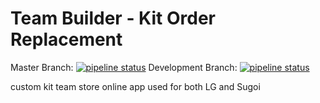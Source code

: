 # Team Builder - Kit Order Replacement

Master Branch: [![pipeline status](https://gitlab.com/garneau-dev/sugoi/team-builder/badges/master/pipeline.svg)](https://gitlab.com/garneau-dev/sugoi/team-builder/commits/master)
Development Branch: [![pipeline status](https://gitlab.com/garneau-dev/sugoi/team-builder/badges/master/pipeline.svg)](https://gitlab.com/garneau-dev/sugoi/team-builder/commits/develop)

custom kit team store online app used for both LG and Sugoi
